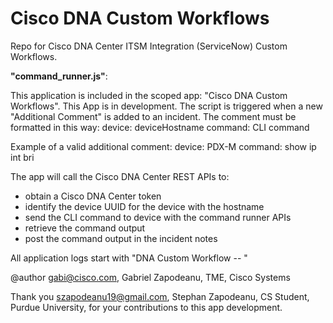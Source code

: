 # Cisco DNA Custom Workflows 

Repo for Cisco DNA Center ITSM Integration (ServiceNow) Custom Workflows.

**"command_runner.js"**:

This application is included in the scoped app: "Cisco DNA Custom Workflows". This App is in development.
The script is triggered when a new "Additional Comment" is added to an incident.
The comment must be formatted in this way:
     device: deviceHostname
     command: CLI command

Example of a valid additional comment:
     device: PDX-M
     command: show ip int bri

The app will call the Cisco DNA Center REST APIs to:
 - obtain a Cisco DNA Center token
 - identify the device UUID for the device with the hostname
 - send the CLI command to device with the command runner APIs
 - retrieve the command output
 - post the command output in the incident notes

All application logs start with "DNA Custom Workflow --  "
 
@author gabi@cisco.com, Gabriel Zapodeanu, TME, Cisco Systems

Thank you szapodeanu19@gmail.com, Stephan Zapodeanu, CS Student, Purdue University, for your contributions to this app development.

